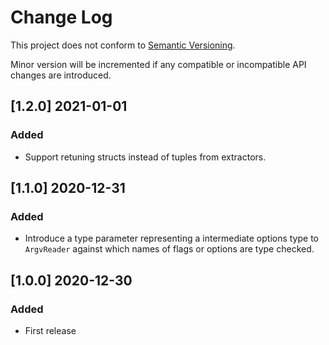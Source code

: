 # Change Log

This project does not conform to [Semantic Versioning](http://semver.org/).

Minor version will be incremented if any compatible or incompatible API changes are introduced.

## [1.2.0] 2021-01-01
### Added
- Support retuning structs instead of tuples from extractors.

## [1.1.0] 2020-12-31
### Added
- Introduce a type parameter representing a intermediate options type to `ArgvReader`
  against which names of flags or options are type checked.

## [1.0.0] 2020-12-30
### Added
- First release
